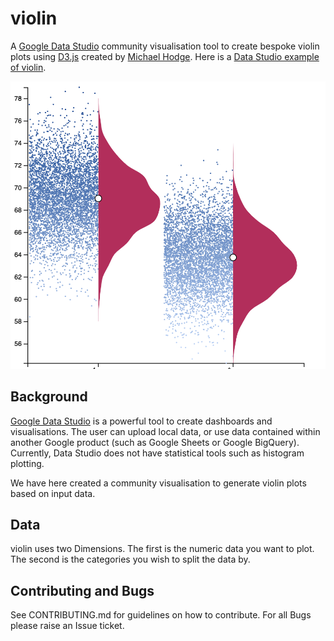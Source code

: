 # violin

A [Google Data Studio](https://datastudio.google.com/u/0/) community visualisation tool to create bespoke violin plots using [D3.js](https://d3js.org/) created by [Michael Hodge](github.com/mshodge). Here is a [Data Studio example of violin](https://datastudio.google.com/reporting/4f46b3a4-3a94-4572-a246-78bb5933abbf).

![england](./img/example.png)

## Background

[Google Data Studio](https://datastudio.google.com/u/0/) is a powerful tool to create dashboards and visualisations. The user can upload local data, or use data contained within another Google product (such as Google Sheets or Google BigQuery). Currently, Data Studio does not have statistical tools such as histogram plotting.

We have here created a community visualisation to generate violin plots based on input data.

## Data

violin uses two Dimensions. The first is the numeric data you want to plot. The second is the categories you wish to split the data by.


## Contributing and Bugs

See CONTRIBUTING.md for guidelines on how to contribute. For all Bugs please raise an Issue ticket.
